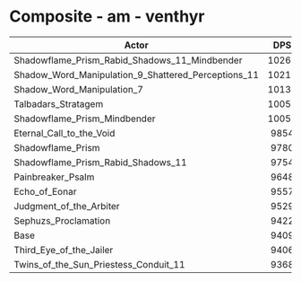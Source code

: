 # Composite - am - venthyr
| Actor | DPS | Increase |
|---|:---:|:---:|
|Shadowflame_Prism_Rabid_Shadows_11_Mindbender|10267|9.11%|
|Shadow_Word_Manipulation_9_Shattered_Perceptions_11|10211|8.52%|
|Shadow_Word_Manipulation_7|10135|7.72%|
|Talbadars_Stratagem|10057|6.89%|
|Shadowflame_Prism_Mindbender|10053|6.84%|
|Eternal_Call_to_the_Void|9854|4.73%|
|Shadowflame_Prism|9780|3.94%|
|Shadowflame_Prism_Rabid_Shadows_11|9754|3.67%|
|Painbreaker_Psalm|9648|2.55%|
|Echo_of_Eonar|9557|1.57%|
|Judgment_of_the_Arbiter|9529|1.27%|
|Sephuzs_Proclamation|9422|0.13%|
|Base|9409|0.00%|
|Third_Eye_of_the_Jailer|9406|-0.03%|
|Twins_of_the_Sun_Priestess_Conduit_11|9368|-0.44%|
